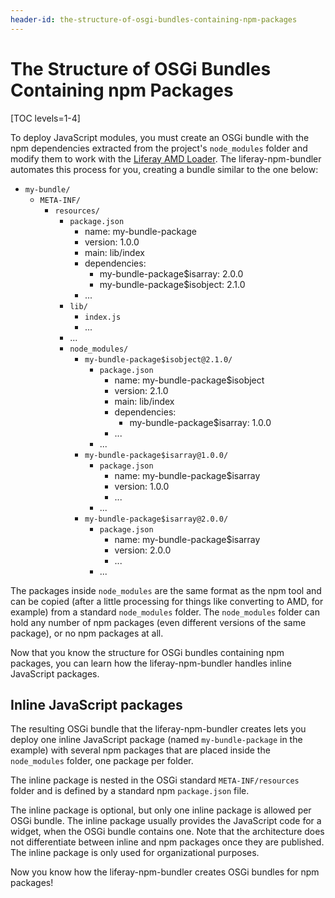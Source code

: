 ```yaml
---
header-id: the-structure-of-osgi-bundles-containing-npm-packages
---
```


# The Structure of OSGi Bundles Containing npm Packages

[TOC levels=1-4]

To deploy JavaScript modules, you must create an OSGi bundle with the npm 
dependencies extracted from the project's `node_modules` folder and modify them 
to work with the 
[Liferay AMD Loader](https://github.com/liferay/liferay-amd-loader). 
The liferay-npm-bundler automates this process for you, creating a bundle 
similar to the one below:

- `my-bundle/`
    - `META-INF/`
        - `resources/`
            - `package.json`
                - name: my-bundle-package
                - version: 1.0.0
                - main: lib/index
                - dependencies:
                    - my-bundle-package$isarray: 2.0.0
                    - my-bundle-package$isobject: 2.1.0
                - ...
            - `lib/`
                - `index.js`
                - ...
            - ...
            - `node_modules/`
                - `my-bundle-package$isobject@2.1.0/`
                    - `package.json`
                        - name: my-bundle-package$isobject
                        - version: 2.1.0
                        - main: lib/index
                        - dependencies:
                            - my-bundle-package$isarray: 1.0.0
                        - ...
                    - ...
                - `my-bundle-package$isarray@1.0.0/`
                    - `package.json`
                        - name: my-bundle-package$isarray
                        - version: 1.0.0
                        - ...
                    - ...
                - `my-bundle-package$isarray@2.0.0/`
                    - `package.json`
                        - name: my-bundle-package$isarray
                        - version: 2.0.0
                        - ...
                    - ...

The packages inside `node_modules` are the same format as the npm tool and can 
be copied (after a little processing for things like converting to AMD, for 
example) from a standard `node_modules` folder. The `node_modules` folder can 
hold any number of npm packages (even different versions of the same package), 
or no npm packages at all.

Now that you know the structure for OSGi bundles containing npm packages, you 
can learn how the liferay-npm-bundler handles inline JavaScript packages. 

## Inline JavaScript packages

The resulting OSGi bundle that the liferay-npm-bundler creates lets you deploy 
one inline JavaScript package (named `my-bundle-package` in the example) with 
several npm packages that are placed inside the `node_modules` folder, one 
package per folder.  

The inline package is nested in the OSGi standard `META-INF/resources` folder 
and is defined by a standard npm `package.json` file.

The inline package is optional, but only one inline package is allowed per OSGi 
bundle. The inline package usually provides the JavaScript code for a widget, 
when the OSGi bundle contains one. Note that the architecture does not 
differentiate between inline and npm packages once they are published. The 
inline package is only used for organizational purposes. 

Now you know how the liferay-npm-bundler creates OSGi bundles for npm packages!
